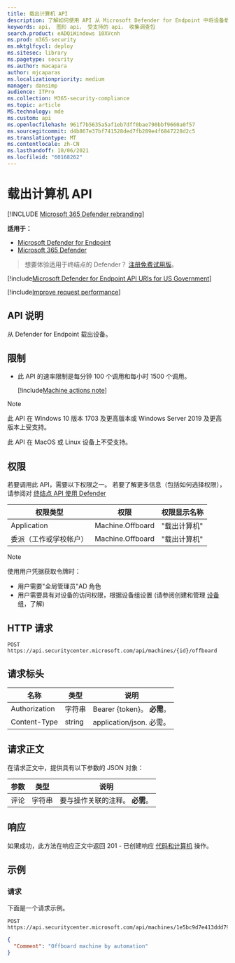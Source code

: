 ```yaml
---
title: 载出计算机 API
description: 了解如何使用 API 从 Microsoft Defender for Endpoint 中将设备载出。
keywords: api， 图形 api， 受支持的 api， 收集调查包
search.product: eADQiWindows 10XVcnh
ms.prod: m365-security
ms.mktglfcycl: deploy
ms.sitesec: library
ms.pagetype: security
ms.author: macapara
author: mjcaparas
ms.localizationpriority: medium
manager: dansimp
audience: ITPro
ms.collection: M365-security-compliance
ms.topic: article
MS.technology: mde
ms.custom: api
ms.openlocfilehash: 961f7b5635a5af1eb7dff0bae790bbf9660a0f57
ms.sourcegitcommit: d4b867e37bf741528ded7fb289e4f6847228d2c5
ms.translationtype: MT
ms.contentlocale: zh-CN
ms.lasthandoff: 10/06/2021
ms.locfileid: "60168262"
---
```

# <a name="offboard-machine-api"></a>载出计算机 API

[!INCLUDE [Microsoft 365 Defender rebranding](../../includes/microsoft-defender.md)]

**适用于：**
- [Microsoft Defender for Endpoint](https://go.microsoft.com/fwlink/p/?linkid=2154037)
- [Microsoft 365 Defender](https://go.microsoft.com/fwlink/?linkid=2118804)

> 想要体验适用于终结点的 Defender？ [注册免费试用版](https://signup.microsoft.com/create-account/signup?products=7f379fee-c4f9-4278-b0a1-e4c8c2fcdf7e&ru=https://aka.ms/MDEp2OpenTrial?ocid=docs-wdatp-exposedapis-abovefoldlink)。

[!include[Microsoft Defender for Endpoint API URIs for US Government](../../includes/microsoft-defender-api-usgov.md)]

[!include[Improve request performance](../../includes/improve-request-performance.md)]

## <a name="api-description"></a>API 说明

从 Defender for Endpoint 载出设备。

## <a name="limitations"></a>限制

- 此 API 的速率限制是每分钟 100 个调用和每小时 1500 个调用。

  [!include[Machine actions note](../../includes/machineactionsnote.md)]

> [!NOTE]
> 此 API 在 Windows 10 版本 1703 及更高版本或 Windows Server 2019 及更高版本上受支持。
>
> 此 API 在 MacOS 或 Linux 设备上不受支持。

## <a name="permissions"></a>权限

若要调用此 API，需要以下权限之一。 若要了解更多信息（包括如何选择权限），请参阅对 [终结点 API 使用 Defender](apis-intro.md)

权限类型|权限|权限显示名称
---|---|---
Application|Machine.Offboard|"载出计算机"
委派（工作或学校帐户）|Machine.Offboard|"载出计算机"

> [!NOTE]
> 使用用户凭据获取令牌时：
>
> - 用户需要"全局管理员"AD 角色
> - 用户需要具有对设备的访问权限，根据设备组设置 (请参阅创建和管理 [设备](machine-groups.md) 组，了解) 

## <a name="http-request"></a>HTTP 请求

```http
POST https://api.securitycenter.microsoft.com/api/machines/{id}/offboard
```

## <a name="request-headers"></a>请求标头

名称|类型|说明
---|---|---
Authorization|字符串|Bearer {token}。 **必需**。
Content-Type|string|application/json. 必需。

## <a name="request-body"></a>请求正文

在请求正文中，提供具有以下参数的 JSON 对象：

参数|类型|说明
---|---|---
评论|字符串|要与操作关联的注释。 **必需**。

## <a name="response"></a>响应

如果成功，此方法在响应正文中返回 201 - 已创建响应 [代码和计算机](machineaction.md) 操作。

## <a name="example"></a>示例

### <a name="request"></a>请求

下面是一个请求示例。

```http
POST https://api.securitycenter.microsoft.com/api/machines/1e5bc9d7e413ddd7902c2932e418702b84d0cc07/offboard
```

```json
{
  "Comment": "Offboard machine by automation"
}
```
